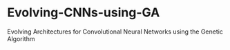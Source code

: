 # Evolving-CNNs-using-GA
Evolving Architectures for Convolutional Neural Networks using the Genetic Algorithm
